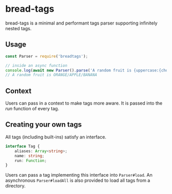 # bread-tags

bread-tags is a minimal and performant tags parser supporting infinitely nested tags.

## Usage

```js
const Parser = require('breadtags');

// inside an async function
console.log(await new Parser().parse('A random fruit is {uppercase:{choose:orange;apple;banana}}'))
// A random fruit is ORANGE/APPLE/BANANA
```

## Context

Users can pass in a context to make tags more aware. It is passed into the *run* function of every tag.

## Creating your own tags

All tags (including built-ins) satisfy an interface. 
```typescript
interface Tag {
    aliases: Array<string>;
    name: string;
    run: Function;
}
```
Users can pass a tag implementing this interface into `Parser#load`.
An asynchronous `Parser#loadAll` is also provided to load all tags from a directory.